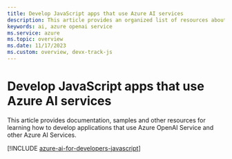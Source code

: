 ```yaml
---
title: Develop JavaScript apps that use Azure AI services
description: This article provides an organized list of resources about Azure AI scenarios for JavaScript developers, including documentation and code samples.
keywords: ai, azure openai service
ms.service: azure
ms.topic: overview
ms.date: 11/17/2023
ms.custom: overview, devx-track-js
---
```


# Develop JavaScript apps that use Azure AI services

This article provides documentation, samples and other resources for learning how to develop applications that use Azure OpenAI Service and other Azure AI Services.

[!INCLUDE [azure-ai-for-developers-javascript](../intro/includes/azure-ai-for-developers-javascript.md)]
